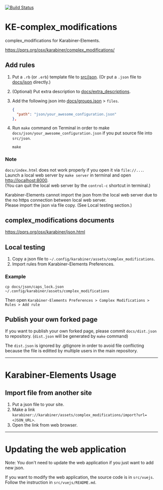 [![Build Status](https://travis-ci.com/pqrs-org/KE-complex_modifications.svg?branch=master)](https://travis-ci.com/pqrs-org/KE-complex_modifications)

# KE-complex_modifications

complex_modifications for Karabiner-Elements.

<https://pqrs.org/osx/karabiner/complex_modifications/>

## Add rules

1.  Put a `.rb` (or `.erb`) template file to [src/json](https://github.com/pqrs-org/KE-complex_modifications/tree/master/src/json). (Or put a `.json` file to [docs/json](https://github.com/pqrs-org/KE-complex_modifications/tree/master/docs/json) directly.)
2.  (Optional) Put extra description to [docs/extra_descriptions](https://github.com/pqrs-org/KE-complex_modifications/tree/master/docs/extra_descriptions).
3.  Add the following json into [docs/groups.json](https://github.com/pqrs-org/KE-complex_modifications/tree/master/docs/groups.json) &gt; `files`.

    ```json
    {
      "path": "json/your_awesome_configuration.json"
    },
    ```

4.  Run `make` command on Terminal in order to make `docs/json/your_awesome_configuration.json` if you put source file into `src/json`.

    ```shell
    make
    ```

### Note

`docs/index.html` does not work properly if you open it via `file://...`.<br />
Launch a local web server by `make server` in terminal and open <http://localhost:8000>.<br />
(You can quit the local web server by the `control-c` shortcut in terminal.)

Karabiner-Elements cannot import the json from the local web server due to the no https connection between local web server.<br />
Please import the json via file copy. (See Local testing section.)

## complex_modifications documents

<https://pqrs.org/osx/karabiner/json.html>

## Local testing

1.  Copy a json file to `~/.config/karabiner/assets/complex_modifications`.
2.  Import rules from Karabiner-Elements Preferences.

### Example

```shell
cp docs/json/caps_lock.json ~/.config/karabiner/assets/complex_modifications
```

Then open `Karabiner-Elements Preferences > Complex Modifications > Rules > Add rule`

## Publish your own forked page

If you want to publish your own forked page, please commit `docs/dist.json` to repository. (`dist.json` will be generated by `make` command)

The `dist.json` is ignored by .gitignore in order to avoid file conflicting because the file is editted by multiple users in the main repository.

---

# Karabiner-Elements Usage

## Import file from another site

1.  Put a json file to your site.
2.  Make a link `karabiner://karabiner/assets/complex_modifications/import?url=<JSON_URL>`.
3.  Open the link from web browser.

---

# Updating the web application

Note: You don't need to update the web application if you just want to add new json.

If you want to modify the web application, the source code is in `src/vuejs`.
Follow the instruction in `src/vuejs/README.md`.
